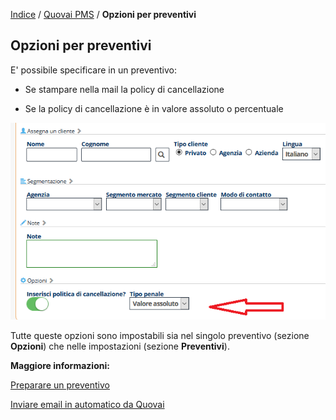 

[Indice](index.html) / [Quovai PMS](quovai-pms-it.md) / **Opzioni per preventivi**

## Opzioni per preventivi

E' possibile specificare in un preventivo:

- Se stampare nella mail la policy di cancellazione

- Se la policy di cancellazione è in valore assoluto o percentuale

  

![image-20200313191135198](images/image-20200313191135198.png)



Tutte queste opzioni sono impostabili sia nel singolo preventivo (sezione **Opzioni**) che nelle impostazioni (sezione **Preventivi**).

 

**Maggiore informazioni:**

[Preparare un preventivo]()

[Inviare email in automatico da Quovai]()

